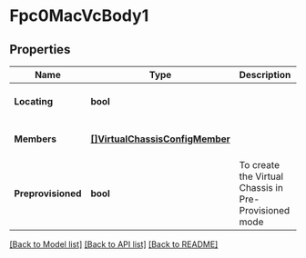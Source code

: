 # Fpc0MacVcBody1

## Properties
Name | Type | Description | Notes
------------ | ------------- | ------------- | -------------
**Locating** | **bool** |  | [optional] [default to null]
**Members** | [**[]VirtualChassisConfigMember**](virtual_chassis_config_member.md) |  | [optional] [default to null]
**Preprovisioned** | **bool** | To create the Virtual Chassis in Pre-Provisioned mode | [optional] [default to false]

[[Back to Model list]](../README.md#documentation-for-models) [[Back to API list]](../README.md#documentation-for-api-endpoints) [[Back to README]](../README.md)


